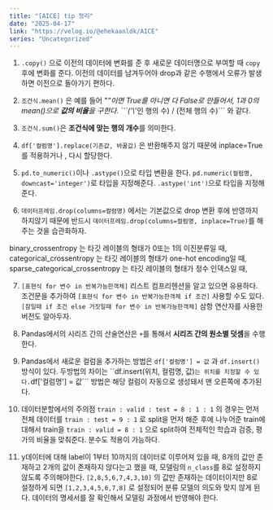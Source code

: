 ```yaml
---
title: "[AICE] tip 정리"
date: "2025-04-17"
link: "https://velog.io/@ehekaanldk/AICE"
series: "Uncategorized"
---
```


<ol>
<li><code>.copy()</code> 으로 이전의 데이터에 변화를 준 후 새로운 데이터명으로 부여할 때 <code>copy</code> 후에 변화를 준다. 이전의 데이터를 남겨두어야 drop과 같은 수행에서 오류가 발생하면 이전으로 돌아가기 편하다.</li>
</ol>
<ol start="2">
<li><code>조건식.mean()</code> 은  예를 들어 &quot;<em>&quot;이면 True를 아니면 다 False로 만들어서, 1과 0의 mean()으로 <strong>값의 비율</strong>을 구한다. ```('\</em>'인 행의 수) / (전체 행의 수)``` 와 같다.</li>
</ol>
<ol start="3">
<li><p><code>조건식.sum()</code>은 <strong>조건식에 맞는 행의 개수</strong>를 의미한다. </p>
</li>
<li><p><code>df['컬럼명'].replace(기존값, 바꿀값)</code> 은 반환해주지 않기 때문에 inplace=True를 적용하거나 , 다시 할당한다. </p>
</li>
<li><p><code>pd.to_numeric()</code>이나 <code>.astype()</code>으로 타입 변환을 한다. <code>pd.numeric(컬럼명, downcast='integer')</code>로 타입을 지정해준다. <code>.astype('int')</code>으로 타입을 지정해준다. </p>
</li>
<li><p><code>데이터프레임.drop(columns=컬럼명)</code> 에서는 기본값으로 drop 변환 후에 반영까지 하지않기 때문에 반드시 <code>데이터프레임.drop(columns=컬럼명, inplace=True)</code>를 해주는 것을 습관화하자.</p>
</li>
</ol>
<p>binary_crossentropy 는 타깃 레이블의 형태가 0또는 1의 이진분류일 때,
categorical_crossentropy 는 타깃 레이블의 형태가 one-hot encoding일 때,
sparse_categorical_crossentropy 는 타깃 레이블의 형태가 정수 인덱스일 때,</p>
<ol start="7">
<li><code>[표현식 for 변수 in 반복가능한객체]</code> 리스트 컴프리헨션을 알고 있으면 유용하다. 조건문을 추가하여 <code>[표현식 for 변수 in 반복가능한객체 if 조건]</code> 사용할 수도 있다. 
<code>[참일때 if 조건 else 거짓일때 for 변수 in 반복가능한객체]</code> 삼항 연산자를 사용한 버전도 알아두자.</li>
</ol>
<ol start="8">
<li><p>Pandas에서의 시리즈 간의 산술연산은 <code>+</code>를 통해서 <strong>시리즈 간의 원소별 덧셈</strong>을 수행한다. </p>
</li>
<li><p>Pandas에서 새로운 컬럼을 추가하는 방법은 <code>df['컬럼명'] = 값</code> 과 <code>df.insert()</code> 방식이 있다. 두방법의 차이는 ``df.insert(위치, 컬럼명, 값)<code>는 위치를 지정할 수 있다.</code>df['컬럼명'] = 값``` 방법은 해당 컬럼이 자동으로 생성돼서 맨 오른쪽에 추가된다. </p>
</li>
</ol>
<ol start="10">
<li>데이터분할에서의 주의점 <code>train : valid : test = 8 : 1 : 1</code> 의 경우는 먼저 전체 데이터를 <code>train : test = 9 : 1</code> 로 split을 먼저 해준 후에 나누어준 train에 대해서 train을  <code>train : valid = 8 : 1</code> 으로 split하여 전체적인 학습과 검증, 평가의 비율을 맞춰준다. 분수도 적용이 가능하다. </li>
</ol>
<ol start="11">
<li>y데이터에 대해 label이 1부터 10까지의 데이터로 이루어져 있을 때, 8개의 값만 존재하고 2개의 값이 존재하지 않다는고 했을 때, 모델링의 <code>n_class</code>를 8로 설정하지 않도록 주의해야한다. 
<code>[2,8,5,6,7,4,3,10]</code> 의 값만 존재하는 데이터이지만 8로 설정하게 되면 <code>[1,2,3,4,5,6,7,8]</code> 로 설정되어 분류 모델의 의도와 맞지 않게 된다. 데이터의 명세서를 잘 확인해서 모델링 과정에서 반영해야 한다. </li>
</ol>
